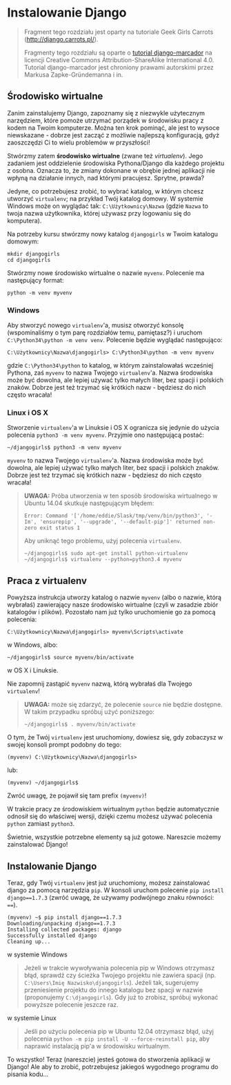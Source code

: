 # Instalowanie Django

> Fragment tego rozdziału jest oparty na tutoriale Geek Girls Carrots (http://django.carrots.pl/).
> 
> Fragmenty tego rozdziału są oparte o [tutorial django-marcador][1] na licencji Creative Commons Attribution-ShareAlike International 4.0. Tutorial django-marcador jest chroniony prawami autorskimi przez Markusa Zapke-Gründemanna i in.

 [1]: http://django-marcador.keimlink.de/

## Środowisko wirtualne

Zanim zainstalujemy Django, zapoznamy się z niezwykle użytecznym narzędziem, które pomoże utrzymać porządek w środowisku pracy z kodem na Twoim komputerze. Można ten krok pominąć, ale jest to wysoce niewskazane - dobrze jest zacząć z możliwie najlepszą konfiguracją, gdyż zaoszczędzi Ci to wielu problemów w przyszłości!

Stwórzmy zatem **środowisko wirtualne** (zwane też *virtualenv*). Jego zadaniem jest oddzielenie środowiska Pythona/Django dla każdego projektu z osobna. Oznacza to, że zmiany dokonane w obrębie jednej aplikacji nie wpłyną na działanie innych, nad którymi pracujesz. Sprytne, prawda?

Jedyne, co potrzebujesz zrobić, to wybrać katalog, w którym chcesz utworzyć `virtualenv`; na przykład Twój katalog domowy. W systemie Windows może on wyglądać tak: `C:\Użytkownicy\Nazwa` (gdzie `Nazwa` to twoja nazwa użytkownika, której używasz przy logowaniu się do komputera).

Na potrzeby kursu stwórzmy nowy katalog `djangogirls` w Twoim katalogu domowym:

    mkdir djangogirls
    cd djangogirls
    

Stwórzmy nowe środowisko wirtualne o nazwie `myvenv`. Polecenie ma następujący format:

    python -m venv myvenv
    

### Windows

Aby stworzyć nowego `virtualenv`'a, musisz otworzyć konsolę (wspominaliśmy o tym parę rozdziałów temu, pamiętasz?) i uruchom `C:\Python34\python -m venv venv`. Polecenie będzie wyglądać następująco:

    C:\Użytkownicy\Nazwa\djangogirls> C:\Python34\python -m venv myvenv
    

gdzie `C:\Python34\python` to katalog, w którym zainstalowałaś wcześniej Pythona, zaś `myvenv` to nazwa Twojego `virtualenv`'a. Nazwa środowiska może być dowolna, ale lepiej używać tylko małych liter, bez spacji i polskich znaków. Dobrze jest też trzymać się krótkich nazw - będziesz do nich często wracała!

### Linux i OS X

Stworzenie `virtualenv`'a w Linuksie i OS X ogranicza się jedynie do użycia polecenia `python3 -m venv myvenv`. Przyjmie ono następującą postać:

    ~/djangogirls$ python3 -m venv myvenv
    

`myvenv` to nazwa Twojego `virtualenv`'a. Nazwa środowiska może być dowolna, ale lepiej używać tylko małych liter, bez spacji i polskich znaków. Dobrze jest też trzymać się krótkich nazw - będziesz do nich często wracała!

> **UWAGA:** Próba utworzenia w ten sposób środowiska wirtualnego w Ubuntu 14.04 skutkuje następującym błędem:
> 
>     Error: Command '['/home/eddie/Slask/tmp/venv/bin/python3', '-Im', 'ensurepip', '--upgrade', '--default-pip']' returned non-zero exit status 1
>     
> 
> Aby uniknąć tego problemu, użyj polecenia `virtualenv`.
> 
>     ~/djangogirls$ sudo apt-get install python-virtualenv
>     ~/djangogirls$ virtualenv --python=python3.4 myvenv
>     

## Praca z virtualenv

Powyższa instrukcja utworzy katalog o nazwie `myvenv` (albo o nazwie, którą wybrałaś) zawierający nasze środowisko wirtualne (czyli w zasadzie zbiór katalogów i plików). Pozostało nam już tylko uruchomienie go za pomocą polecenia:

    C:\Użytkownicy\Nazwa\djangogirls> myvenv\Scripts\activate
    

w Windows, albo:

    ~/djangogirls$ source myvenv/bin/activate
    

w OS X i Linuksie.

Nie zapomnij zastąpić `myvenv` nazwą, którą wybrałaś dla Twojego `virtualenv`!

> **UWAGA:** może się zdarzyć, że polecenie `source` nie będzie dostępne. W takim przypadku spróbuj użyć poniższego:
> 
>     ~/djangogirls$ . myvenv/bin/activate
>     

O tym, że Twój `virtualenv` jest uruchomiony, dowiesz się, gdy zobaczysz w swojej konsoli prompt podobny do tego:

    (myvenv) C:\Użytkownicy\Nazwa\djangogirls>
    

lub:

    (myvenv) ~/djangogirls$
    

Zwróć uwagę, że pojawił się tam prefix `(myvenv)`!

W trakcie pracy ze środowiskiem wirtualnym `python` będzie automatycznie odnosił się do właściwej wersji, dzięki czemu możesz używać polecenia `python` zamiast `python3`.

Świetnie, wszystkie potrzebne elementy są już gotowe. Nareszcie możemy zainstalować Django!

## Instalowanie Django

Teraz, gdy Twój `virtualenv` jest już uruchomiony, możesz zainstalować django za pomocą narzędzia `pip`. W konsoli uruchom polecenie `pip install django==1.7.3` (zwróć uwagę, że używamy podwójnego znaku równości: `==`).

    (myvenv) ~$ pip install django==1.7.3
    Downloading/unpacking django==1.7.3
    Installing collected packages: django
    Successfully installed django
    Cleaning up...
    

w systemie Windows

> Jeżeli w trakcie wywoływania polecenia pip w Windows otrzymasz błąd, sprawdź czy ścieżka Twojego projektu nie zawiera spacji (np. `C:\Users\Imię Nazwisko\djangogirls`). Jeżeli tak, sugerujemy przeniesienie projektu do innego katalogu bez spacji w nazwie (proponujemy `C:\djangogirls`). Gdy już to zrobisz, spróbuj wykonać powyższe polecenie jeszcze raz.

w systemie Linux

> Jeśli po użyciu polecenia pip w Ubuntu 12.04 otrzymasz błąd, użyj polecenia `python -m pip install -U --force-reinstall pip`, aby naprawić instalacją pip'a w środowisku wirtualnym.

To wszystko! Teraz (nareszcie) jesteś gotowa do stworzenia aplikacji w Django! Ale aby to zrobić, potrzebujesz jakiegoś wygodnego programu do pisania kodu...
